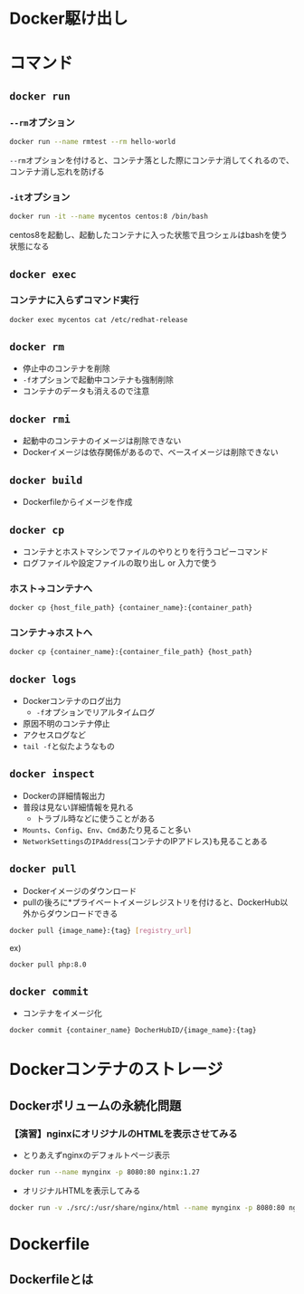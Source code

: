 # Docker駆け出し

# コマンド

## `docker run`

### `--rm`オプション
```bash
docker run --name rmtest --rm hello-world
```
`--rm`オプションを付けると、コンテナ落とした際にコンテナ消してくれるので、コンテナ消し忘れを防げる
 
### `-it`オプション
```bash
docker run -it --name mycentos centos:8 /bin/bash
```
centos8を起動し、起動したコンテナに入った状態で且つシェルはbashを使う状態になる

## `docker exec`
### コンテナに入らずコマンド実行
```bash
docker exec mycentos cat /etc/redhat-release
```

## `docker rm`

- 停止中のコンテナを削除
- `-f`オプションで起動中コンテナも強制削除
- コンテナのデータも消えるので注意

## `docker rmi`

- 起動中のコンテナのイメージは削除できない
- Dockerイメージは依存関係があるので、ベースイメージは削除できない

## `docker build`

- Dockerfileからイメージを作成

## `docker cp`

- コンテナとホストマシンでファイルのやりとりを行うコピーコマンド
- ログファイルや設定ファイルの取り出し or 入力で使う

### ホスト→コンテナへ
```bash
docker cp {host_file_path} {container_name}:{container_path}
```


### コンテナ→ホストへ
```bash
docker cp {container_name}:{container_file_path} {host_path}
```

## `docker logs`

- Dockerコンテナのログ出力
  - `-f`オプションでリアルタイムログ
- 原因不明のコンテナ停止
- アクセスログなど
- `tail -f`と似たようなもの

## `docker inspect`

- Dockerの詳細情報出力
- 普段は見ない詳細情報を見れる
  - トラブル時などに使うことがある
- `Mounts`、`Config`、`Env`、`Cmd`あたり見ること多い
- `NetworkSettings`の`IPAddress`(コンテナのIPアドレス)も見ることある

## `docker pull`

- Dockerイメージのダウンロード
- pullの後ろに*プライベートイメージレジストリを付けると、DockerHub以外からダウンロードできる
```bash
docker pull {image_name}:{tag} [registry_url]
```
ex)
```bash
docker pull php:8.0
```

## `docker commit`

- コンテナをイメージ化
```bash
docker commit {container_name} DocherHubID/{image_name}:{tag}
```

# Dockerコンテナのストレージ

## Dockerボリュームの永続化問題

### 【演習】nginxにオリジナルのHTMLを表示させてみる

- とりあえずnginxのデフォルトページ表示
```bash
docker run --name mynginx -p 8080:80 nginx:1.27
```

- オリジナルHTMLを表示してみる
```bash
docker run -v ./src/:/usr/share/nginx/html --name mynginx -p 8080:80 nginx:1.27
```
# Dockerfile

## Dockerfileとは

